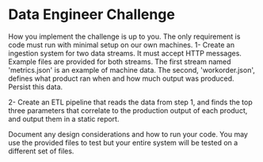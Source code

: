 # Data Engineer Challenge

How you implement the challenge is up to you. The only requirement is code must run with minimal setup on our own machines.
1- Create an ingestion system for two data streams. It must accept HTTP messages. Example files are provided for both streams. The first stream named 'metrics.json' is an example of machine data. The second, 'workorder.json', defines what product ran when and how much output was produced. Persist this data.

2- Create an ETL pipeline that reads the data from step 1, and finds the top three parameters that correlate to the production output of each product, and output them in a static report.

Document any design considerations and how to run your code. You may use the provided files to test but your entire system will be tested on a different set of files.
